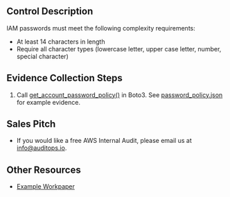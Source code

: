 ## Control Description
IAM passwords must meet the following complexity requirements:
- At least 14 characters in length
- Require all character types (lowercase letter, upper case letter, number, special character)

## Evidence Collection Steps
1. Call [get_account_password_policy()](https://boto3.amazonaws.com/v1/documentation/api/latest/reference/services/iam/client/get_account_password_policy.html) in Boto3. See [password_policy.json](./password_policy.json) for example evidence.

## Sales Pitch
- If you would like a free AWS Internal Audit, please email us at info@auditops.io.

## Other Resources
- [Example Workpaper](https://docs.google.com/spreadsheets/d/1bGfbXUTSzVCSGCWn7UtG6QN4wWeEKdrubygcCuDDjbI/edit?gid=290595007)
